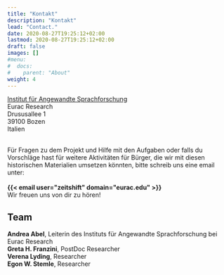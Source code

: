 ```yaml
---
title: "Kontakt"
description: "Kontakt"
lead: "Contact."
date: 2020-08-27T19:25:12+02:00
lastmod: 2020-08-27T19:25:12+02:00
draft: false
images: []
#menu:
#  docs:
#    parent: "About"
weight: 4
---
```


[Institut für Angewandte Sprachforschung](https://www.eurac.edu/en/research/autonomies/commul/Pages/default.aspx)<br />
Eurac Research<br />
Drususallee 1<br />
39100 Bozen<br />
Italien

<br />
Für Fragen zu dem Projekt und Hilfe mit den Aufgaben oder falls du Vorschläge hast für weitere Aktivitäten für Bürger, die wir mit diesen historischen Materialien umsetzen könnten, bitte schreib uns eine email unter:<br /><br /><strong>{{< email user="zeitshift" domain="eurac.edu" >}}</strong>


<br />
Wir freuen uns von dir zu hören!


## Team

<strong>Andrea Abel</strong>, Leiterin des Instituts für Angewandte Sprachforschung bei Eurac Research<br />
<strong>Greta H. Franzini</strong>, PostDoc Researcher<br />
<strong>Verena Lyding</strong>, Researcher<br />
<strong>Egon W. Stemle</strong>, Researcher
